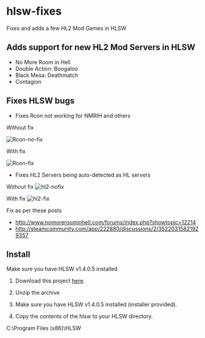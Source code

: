 # hlsw-fixes
Fixes and adds a few HL2 Mod Games in HLSW
## Adds support for new HL2 Mod Servers in HLSW
* No More Room in Hell
* Double Action: Boogaloo
* Black Mesa: Deathmatch
* Contagion

## Fixes HLSW bugs
* Fixes Rcon not working for NMRIH and others

Without fix

<img src="http://i.imgur.com/4V0KPsv.png" alt="Rcon-no-fix" />

With fix

<img src="http://i.imgur.com/TxMnSUq.png" alt="Rcon-fix" />

* Fixes HL2 Servers being auto-detected as HL servers

Without fix
 <img src="http://i.imgur.com/dFaZ3MP.png" alt="hl2-nofix" />

With fix
<img src="http://i.imgur.com/IxuHs5q.png" alt="hl2-fix" />


Fix as per these posts
* http://www.nomoreroominhell.com/forums/index.php?showtopic=12214
* http://steamcommunity.com/app/222880/discussions/2/35220315821929357

## Install

Make sure you have HLSW v1.4.0.5 installed

1. Download this project <a href="https://github.com/dgibbs64/hlsw-fixes/archive/master.zip">here</a>.

2. Unzip the archive

3. Make sure you have HLSW v1.4.0.5 installed (installer provided).

4. Copy the contents of the hlsw to your HLSW directory. 

C:\Program Files (x86)\HLSW